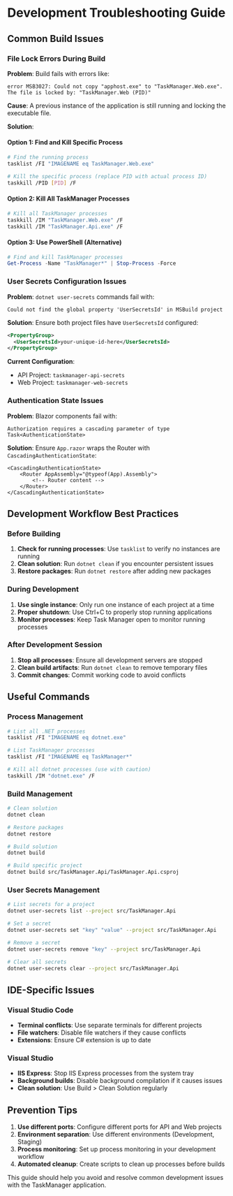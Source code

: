 # Development Troubleshooting Guide

## Common Build Issues

### File Lock Errors During Build

**Problem**: Build fails with errors like:
```
error MSB3027: Could not copy "apphost.exe" to "TaskManager.Web.exe". 
The file is locked by: "TaskManager.Web (PID)"
```

**Cause**: A previous instance of the application is still running and locking the executable file.

**Solution**:

#### Option 1: Find and Kill Specific Process
```bash
# Find the running process
tasklist /FI "IMAGENAME eq TaskManager.Web.exe"

# Kill the specific process (replace PID with actual process ID)
taskkill /PID [PID] /F
```

#### Option 2: Kill All TaskManager Processes
```bash
# Kill all TaskManager processes
taskkill /IM "TaskManager.Web.exe" /F
taskkill /IM "TaskManager.Api.exe" /F
```

#### Option 3: Use PowerShell (Alternative)
```powershell
# Find and kill TaskManager processes
Get-Process -Name "TaskManager*" | Stop-Process -Force
```

### User Secrets Configuration Issues

**Problem**: `dotnet user-secrets` commands fail with:
```
Could not find the global property 'UserSecretsId' in MSBuild project
```

**Solution**: Ensure both project files have `UserSecretsId` configured:

```xml
<PropertyGroup>
  <UserSecretsId>your-unique-id-here</UserSecretsId>
</PropertyGroup>
```

**Current Configuration**:
- API Project: `taskmanager-api-secrets`
- Web Project: `taskmanager-web-secrets`

### Authentication State Issues

**Problem**: Blazor components fail with:
```
Authorization requires a cascading parameter of type Task<AuthenticationState>
```

**Solution**: Ensure `App.razor` wraps the Router with `CascadingAuthenticationState`:

```razor
<CascadingAuthenticationState>
    <Router AppAssembly="@typeof(App).Assembly">
        <!-- Router content -->
    </Router>
</CascadingAuthenticationState>
```

## Development Workflow Best Practices

### Before Building
1. **Check for running processes**: Use `tasklist` to verify no instances are running
2. **Clean solution**: Run `dotnet clean` if you encounter persistent issues
3. **Restore packages**: Run `dotnet restore` after adding new packages

### During Development
1. **Use single instance**: Only run one instance of each project at a time
2. **Proper shutdown**: Use Ctrl+C to properly stop running applications
3. **Monitor processes**: Keep Task Manager open to monitor running processes

### After Development Session
1. **Stop all processes**: Ensure all development servers are stopped
2. **Clean build artifacts**: Run `dotnet clean` to remove temporary files
3. **Commit changes**: Commit working code to avoid conflicts

## Useful Commands

### Process Management
```bash
# List all .NET processes
tasklist /FI "IMAGENAME eq dotnet.exe"

# List TaskManager processes
tasklist /FI "IMAGENAME eq TaskManager*"

# Kill all dotnet processes (use with caution)
taskkill /IM "dotnet.exe" /F
```

### Build Management
```bash
# Clean solution
dotnet clean

# Restore packages
dotnet restore

# Build solution
dotnet build

# Build specific project
dotnet build src/TaskManager.Api/TaskManager.Api.csproj
```

### User Secrets Management
```bash
# List secrets for a project
dotnet user-secrets list --project src/TaskManager.Api

# Set a secret
dotnet user-secrets set "key" "value" --project src/TaskManager.Api

# Remove a secret
dotnet user-secrets remove "key" --project src/TaskManager.Api

# Clear all secrets
dotnet user-secrets clear --project src/TaskManager.Api
```

## IDE-Specific Issues

### Visual Studio Code
- **Terminal conflicts**: Use separate terminals for different projects
- **File watchers**: Disable file watchers if they cause conflicts
- **Extensions**: Ensure C# extension is up to date

### Visual Studio
- **IIS Express**: Stop IIS Express processes from the system tray
- **Background builds**: Disable background compilation if it causes issues
- **Clean solution**: Use Build > Clean Solution regularly

## Prevention Tips

1. **Use different ports**: Configure different ports for API and Web projects
2. **Environment separation**: Use different environments (Development, Staging)
3. **Process monitoring**: Set up process monitoring in your development workflow
4. **Automated cleanup**: Create scripts to clean up processes before builds

This guide should help you avoid and resolve common development issues with the TaskManager application.